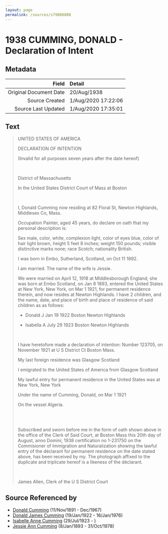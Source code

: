 ```yaml
---
layout: page
permalink: /sources/s79886808
---
```


# 1938 CUMMING, DONALD - Declaration of Intent

## Metadata

Field | Detail
---:|:---
Original Document Date | 20/Aug/1938
Source Created | 1/Aug/2020 17:22:06
Source Last Updated | 1/Aug/2020 17:35:01

## Text

> UNITED STATES OF AMERICA
>
> DECLARATION OF INTENTION
>
> (Invalid for all purposes seven years after the date hereof)
>
> <br/>
>
> District of Massachusetts
>
> In the United States District Court of Mass at Boston
>
> <br/>
>
> I, Donald Cumming now residing at 82 Floral St, Newton Highlands, Middlesex Co, Mass.
>
> Occupation Painter, aged 45 years, do declare on oath that my personal description is:
>
> Sex male, color, white, complexion light, color of eyes blue, color of hair light brown, height 5 feet 8 inches; weight 150 pounds; visible distinctive marks none; race Scotch; nationality British.
>
> I was born in Embo, Sutherland, Scotland, on Oct 11 1892.
>
> I am married. The name of the wife is Jessie.
>
> We were married on April 12, 1918 at MIddlesborough England; she was born at Embo Scotland, on Jan 8 1893, entered the United States at New York, New York, on Mar 1 1921, for permanent residence therein, and now resides at Newton Highlands. I have 2 children, and the name, date, and place of birth and place of residence of said children as as follows:
>
> * Donald J Jan 19 1922 Boston Newton Highlands
>
> * Isabella A July 29 1923 Boston Newton Highlands
>
> <br/>
>
> I have heretofore made a declaration of intention: Number 123705, on November 1921 at U S District Ct Boston Mass.
>
> My last foreign residence was Glasgow Scotland
>
> I emigrated to the United States of America from Glasgow Scotland
>
> My lawful entry for permanent residence in the United States was at New York, New York
>
> Under the name of Cumming, Donald, on Mar 1 1921
>
> On the vessel Algeria.
>
> <br/>
>
> <br/>
>
> Subscribed and sworn before me in the form of oath shown above in the office of the Clerk of Said Court, at Boston Mass this 20th day of August, anno Domini, 1938 certification no 1-231750 on the Commisioner of Immigration and Naturalization showing the lawful entry of the déclarant for permanent residence on the date stated above, has been received by my. The photograph affixed to the duplicate and triplicate hereof is a likeness of the déclarant.
>
> <br/>
>
> James Allen, Clerk of the U S District Court
>

## Source Referenced by

* [Donald Cumming](../people/@11846578@-donald-cumming-b1891-11-11-d1967-12.md) (11/Nov/1891 - Dec/1967)
* [Donald James Cumming](../people/@42110198@-donald-james-cumming-b1922-1-19-d1976-1-16.md) (19/Jan/1922 - 16/Jan/1976)
* [Isabelle Anne Cumming](../people/@44164031@-isabelle-anne-cumming-b1923-7-29-d.md) (29/Jul/1923 - )
* [Jessie Ann Cumming](../people/@66222886@-jessie-ann-cumming-b1893-1-8-d1978-10-31.md) (8/Jan/1893 - 31/Oct/1978)
